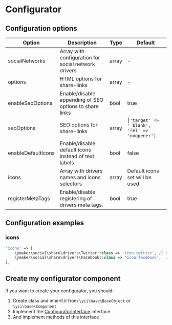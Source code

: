 Configurator
============

## Configuration options

| Option            | Description                                           | Type  | Default                                       |
|-------------------|-------------------------------------------------------|-------|-----------------------------------------------|
|socialNetworks     |Array with configuration for social network drivers    |array  |-                                              |
|options            |HTML options for share-links                           |array  |-                                              |
|enableSeoOptions   |Enable/disable appending of SEO options to share links |bool   |true                                           |
|seoOptions         |SEO options for share-links                            |array  |`['target' => '_blank', 'rel' => 'noopener']`  |
|enableDefaultIcons |Enable/disable default icons instead of text labels    |bool   |false                                          |
|icons              |Array with drivers names and icons selectors           |array  |Default icons set will be used                 |
|registerMetaTags   |Enable/disable registering of drivers meta tags.       |bool   |true                                           |

## Configuration examples

### icons

```php
'icons' => [
    \ymaker\social\share\drivers\Twitter::class => 'icon-twitter', // CSS class
    \ymaker\social\share\drivers\Facebook::class => 'icon-facebook',  // CSS class
],
```

## Create my configurator component

If you want to create your configurator, you should:

1. Create class and inherit it from `\yii\base\BaseObject` or `\yii\base\Component`
2. Implement the [ConfiguratorInterface](https://github.com/yiimaker/yii2-social-share/blob/master/src/configurators/ConfiguratorInterface.php) interface
3. And implement methods of this interface
